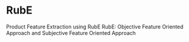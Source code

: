 # RubE
Product Feature Extraction using RubE
RubE: Objective Feature Oriented Approach and Subjective Feature Oriented Approach
